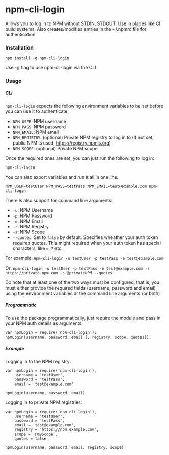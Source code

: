 # npm-cli-login

Allows you to log in to NPM without STDIN, STDOUT. Use in places like CI build systems.
Also creates/modifies entries in the ~/.npmrc file for authentication.

### Installation

    npm install -g npm-cli-login

Use -g flag to use npm-cli-login via the CLI

### Usage

##### CLI

``` npm-cli-login ``` expects the following environment variables to be set before you can use it to authenticate:

- `NPM_USER`: NPM username
- `NPM_PASS`: NPM password
- `NPM_EMAIL`: NPM email
- `NPM_REGISTRY`: (optional) Private NPM registry to log in to (If not set, public NPM is used, https://registry.npmjs.org)
- `NPM_SCOPE`: (optional) Private NPM scope

Once the required ones are set, you can just run the following to log in:

    npm-cli-login

You can also export variables and run it all in one line:

```NPM_USER=testUser NPM_PASS=testPass NPM_EMAIL=test@example.com npm-cli-login```

There is also support for command line arguments:

- ```-u```: NPM Username
- ```-p```: NPM Password
- ```-e```: NPM Email
- ```-r```: NPM Registry
- ```-s```: NPM Scope
- ```--quotes```: Set to ```false``` by default. Specifies wheather your auth token requires quotes. This might required when your auth token has special characters, like ```=```, ```?``` etc.

For example: ``` npm-cli-login -u testUser -p testPass -e test@example.com ```

Or: ``` npm-cli-login -u testUser -p testPass -e test@example.com -r https://private.npm.com -s @privateNPM --quotes ```

Do note that at least one of the two ways must be configured, that is, you must either provide the required fields (username, password and email) using the environment variables or the command line arguments (or both)

##### Programmatic

To use the package programmatically, just require the module and pass in your NPM auth details as arguments:

    var npmLogin = require('npm-cli-login');
    npmLogin(username, password, email [, registry, scope, quotes]);

##### Example

Logging in to the NPM registry:

```
var npmLogin = require('npm-cli-login'),
    username = 'testUser',
    password = 'testPass',
    email = 'test@example.com'

npmLogin(username, password, email)
```

Logging in to private NPM registries:

```
var npmLogin = require('npm-cli-login'),
    username = 'testUser',
    password = 'testPass',
    email = 'test@example.com',
    registry = 'https://npm.example.com',
    scope = '@myScope',
    quotes = false

npmLogin(username, password, email, registry, scope)
```
